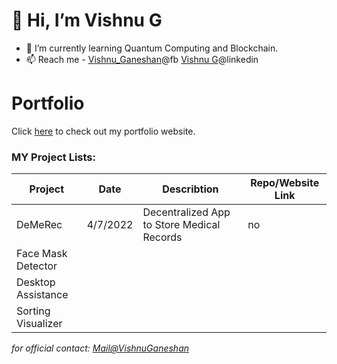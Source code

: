 # 👋 Hi, I’m Vishnu G
- 🌱 I’m currently learning Quantum Computing and Blockchain.
- 📫 Reach me - <a href="https://www.facebook.com/profile.php?id=100011044956075">Vishnu_Ganeshan</a>@fb <a href="https://www.linkedin.com/in/g-vishnu/">Vishnu G</a>@linkedin

<!---
VishnuGaneshan/VishnuGaneshan is a ✨ special ✨ repository because its `README.md` (this file) appears on your GitHub profile.
You can click the Preview link to take a look at your changes.
--->

# Portfolio
Click [here](https://vishnuganeshan.github.io/) to check out my portfolio website.


### MY Project Lists:
Project | Date | Describtion | Repo/Website Link
-- | -- | -- | --
DeMeRec | 4/7/2022 | Decentralized App to Store Medical Records | no
Face Mask Detector |
Desktop Assistance |
Sorting Visualizer |

_for official contact: <a href="mailto:ganeshanvishnu@gmail.com">Mail@VishnuGaneshan_</a>
